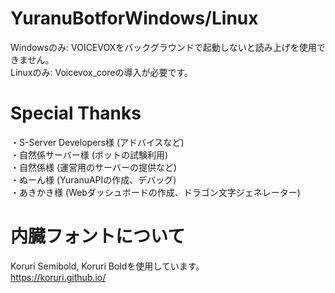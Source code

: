 # YuranuBotforWindows/Linux
Windowsのみ: VOICEVOXをバックグラウンドで起動しないと読み上げを使用できません。<br>
Linuxのみ: Voicevox_coreの導入が必要です。

# Special Thanks
・S-Server Developers様 (アドバイスなど)<br>
・自然係サーバー様 (ボットの試験利用)<br>
・自然係様 (運営用のサーバーの提供など)<br>
・ぬーん様 (YuranuAPIの作成、デバッグ)<br>
・あきかき様 (Webダッシュボードの作成、ドラゴン文字ジェネレーター)<br>

# 内臓フォントについて
Koruri Semibold, Koruri Boldを使用しています。<br>
https://koruri.github.io/
